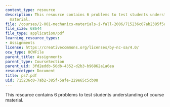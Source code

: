 ```yaml
---
content_type: resource
description: This resource contains 6 problems to test students understanding of course
  material.
file: /courses/2-001-mechanics-materials-i-fall-2006/715236c07ab2385f5afe229e65c5cb08_ps7.pdf
file_size: 68644
file_type: application/pdf
learning_resource_types:
- Assignments
license: https://creativecommons.org/licenses/by-nc-sa/4.0/
ocw_type: OCWFile
parent_title: Assignments
parent_type: CourseSection
parent_uid: 3fd2eddb-56db-4352-d2b3-b96862a1a6ea
resourcetype: Document
title: ps7.pdf
uid: 715236c0-7ab2-385f-5afe-229e65c5cb08
---
```

This resource contains 6 problems to test students understanding of course material.